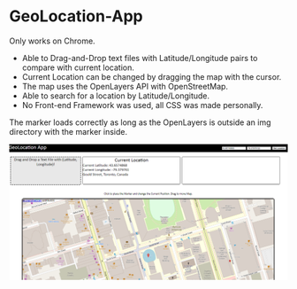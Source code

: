 # GeoLocation-App
Only works on Chrome.
<ul>
<li>Able to Drag-and-Drop text files with Latitude/Longitude pairs to compare with current location.</li>
<li>Current Location can be changed by dragging the map with the cursor.</li>
<li>The map uses the OpenLayers API with OpenStreetMap.</li>
<li>Able to search for a location by Latitude/Longitude.</li>
<li>No Front-end Framework was used, all CSS was made personally.</li>
</ul>

The marker loads correctly as long as the OpenLayers is outside an img directory with the marker inside.

![alt text](https://github.com/tonyshaocs/GeoLocation-App/blob/master/Example2.png)
